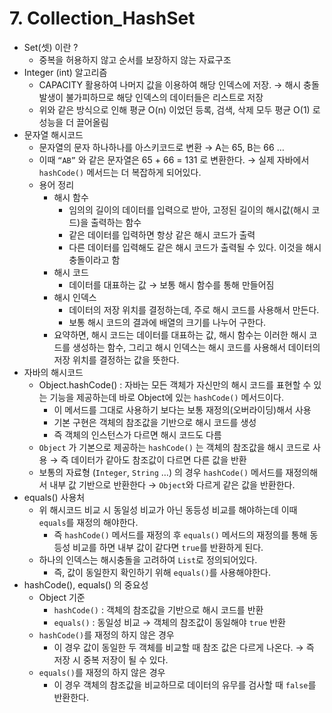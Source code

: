 # 7. Collection_HashSet

- Set(셋) 이란 ?
    - 중복을 허용하지 않고 순서를 보장하지 않는 자료구조
- Integer (int) 알고리즘
    - CAPACITY 활용하여 나머지 값을 이용하여 해당 인덱스에 저장. → 해시 충돌 발생이 불가피하므로 해당 인덱스의 데이터들은 리스트로 저장
    - 위와 같은 방식으로 인해 평균 O(n) 이었던 등록, 검색, 삭제 모두 평균 O(1) 로 성능을 더 끌어올림
- 문자열 해시코드
    - 문자열의 문자 하나하나를 아스키코드로 변환 → A는 65, B는 66 …
    - 이때 `“AB”` 와 같은 문자열은 65 + 66 = 131 로 변환한다. → 실제 자바에서 `hashCode()` 메서드는  더 복잡하게 되어있다.
    - 용어 정리
        - 해시 함수
            - 임의의 길이의 데이터를 입력으로 받아, 고정된 길이의 해시값(해시 코드)을 출력하는 함수
            - 같은 데이터를 입력하면 항상 같은 해시 코드가 출력
            - 다른 데이터를 입력해도 같은 해시 코드가 출력될 수 있다. 이것을 해시 충돌이라고 함
        - 해시 코드
            - 데이터를 대표하는 값 → 보통 해시 함수를 통해 만들어짐
        - 해시 인덱스
            - 데이터의 저장 위치를 결정하는데, 주로 해시 코드를 사용해서 만든다.
            - 보통 해시 코드의 결과에 배열의 크기를 나누어 구한다.
        - 요약하면, 해시 코드는 데이터를 대표하는 값, 해시 함수는 이러한 해시 코드를 생성하는 함수, 그리고 해시 인덱스는 해시 코드를 사용해서 데이터의 저장 위치를 결정하는 값을 뜻한다.
- 자바의 해시코드
    - Object.hashCode() : 자바는 모든 객체가 자신만의 해시 코드를 표현할 수 있는 기능을 제공하는데 바로 Object에 있는 `hashCode()` 메서드이다.
        - 이 메서드를 그대로 사용하기 보다는 보통 재정의(오버라이딩)해서 사용
        - 기본 구현은 객체의 참조값을 기반으로 해시 코드를 생성
        - 즉 객체의 인스턴스가 다르면 해시 코드도 다름
    - `Object` 가 기본으로 제공하는 `hashCode()` 는 객체의 참조값을 해시 코드로 사용 → 즉 데이터가 같아도 참조값이 다르면 다른 값을 반환
    - 보통의 자료형 (`Integer`, `String` …) 의 경우 `hashCode()` 메서드를 재정의해서 내부 값 기반으로 반환한다 → `Object`와 다르게 같은 값을 반환한다.
- equals() 사용처
    - 위 해시코드 비교 시 동일성 비교가 아닌 동등성 비교를 해야하는데 이때 `equals`를 재정의 해야한다.
        - 즉 `hashCode()` 메서드를 재정의 후 `equals()` 메서드의 재정의를 통해 동등성 비교를 하면 내부 값이 같다면 `true`를 반환하게 된다.
    - 하나의 인덱스는 해시충돌을 고려하여 `List`로 정의되어있다.
        - 즉, 값이 동일한지 확인하기 위해 `equals()`를 사용해야한다.
- hashCode(), equals() 의 중요성
    - Object 기준
        - `hashCode()` : 객체의 참조값을 기반으로 해시 코드를 반환
        - `equals()` : 동일성 비교 → 객체의 참조값이 동일해야 `true` 반환
    - `hashCode()`를 재정의 하지 않은 경우
        - 이 경우 값이 동일한 두 객체를 비교할 때 참조 값은 다르게 나온다. → 즉 저장 시 중복 저장이 될 수 있다.
    - `equals()`를 재정의 하지 않은 경우
        - 이 경우 객체의 참조값을 비교하므로 데이터의 유무를 검사할 때 `false`를 반환한다.